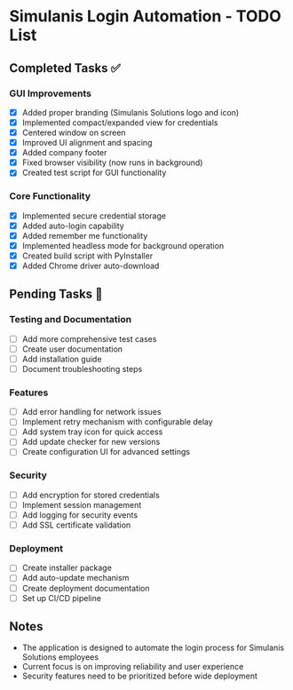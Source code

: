 # Simulanis Login Automation - TODO List

## Completed Tasks ✅

### GUI Improvements
- [x] Added proper branding (Simulanis Solutions logo and icon)
- [x] Implemented compact/expanded view for credentials
- [x] Centered window on screen
- [x] Improved UI alignment and spacing
- [x] Added company footer
- [x] Fixed browser visibility (now runs in background)
- [x] Created test script for GUI functionality

### Core Functionality
- [x] Implemented secure credential storage
- [x] Added auto-login capability
- [x] Added remember me functionality
- [x] Implemented headless mode for background operation
- [x] Created build script with PyInstaller
- [x] Added Chrome driver auto-download

## Pending Tasks 📝

### Testing and Documentation
- [ ] Add more comprehensive test cases
- [ ] Create user documentation
- [ ] Add installation guide
- [ ] Document troubleshooting steps

### Features
- [ ] Add error handling for network issues
- [ ] Implement retry mechanism with configurable delay
- [ ] Add system tray icon for quick access
- [ ] Add update checker for new versions
- [ ] Create configuration UI for advanced settings

### Security
- [ ] Add encryption for stored credentials
- [ ] Implement session management
- [ ] Add logging for security events
- [ ] Add SSL certificate validation

### Deployment
- [ ] Create installer package
- [ ] Add auto-update mechanism
- [ ] Create deployment documentation
- [ ] Set up CI/CD pipeline

## Notes
- The application is designed to automate the login process for Simulanis Solutions employees
- Current focus is on improving reliability and user experience
- Security features need to be prioritized before wide deployment 